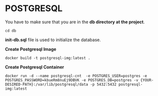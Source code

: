 
# POSTGRESQL

You have to make sure that you are in the **db directory at the project**.

`cd db`

**init-db.sql** file is used to initialize the database.


**Create Postgresql Image**

`docker build -t postgresql-img:latest .`

**Create Postgresql Container**

`docker run -d --name postgresql-cnt  -e POSTGRES_USER=postgres -e POSTGRES_PASSWORD=kbueRm8nuEj9DBVK -e POSTGRES_DB=postgres -v {YOUR-DESIRED-PATH}:/var/lib/postgresql/data -p 5432:5432 postgresql-img:latest`

